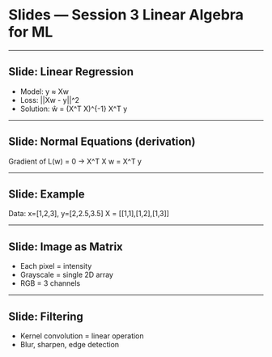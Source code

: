 <!-- Math rendered using GitHub Markdown: use ![](https://render.githubusercontent.com/render/math?math=...) and 

![](https://render.githubusercontent.com/render/math?math=...)

 -->


# Slides — Session 3 Linear Algebra for ML

---  
## Slide: Linear Regression
- Model: y ≈ Xw
- Loss: ||Xw - y||^2
- Solution: ŵ = (X^T X)^{-1} X^T y

---  
## Slide: Normal Equations (derivation)
Gradient of L(w) = 0
→ X^T X w = X^T y

---  
## Slide: Example
Data: x=[1,2,3], y=[2,2.5,3.5]
X = [[1,1],[1,2],[1,3]]

---  
## Slide: Image as Matrix
- Each pixel = intensity
- Grayscale = single 2D array
- RGB = 3 channels

---  
## Slide: Filtering
- Kernel convolution = linear operation
- Blur, sharpen, edge detection
